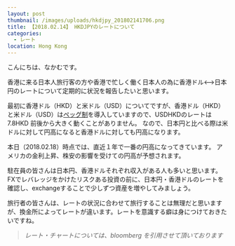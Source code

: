 ```yaml
---
layout: post
thumbnail: /images/uploads/hkdjpy_201802141706.png
title: 【2018.02.14】 HKDJPYのレートについて
categories:
  - レート
location: Hong Kong
---
```

こんにちは、なかむです。

香港に来る日本人旅行客の方や香港で忙しく働く日本人の為に香港ドル<-->日本円のレートについて定期的に状況を報告したいと思います。

最初に香港ドル（HKD）と米ドル（USD）についてですが、香港ドル（HKD）と米ドル（USD）は[ペッグ制](http://finalrich.com/fx/fx-country-hkd.html)を導入していますので、USDHKDのレートは 7.8HKD 前後から大きく動くことがありません。
なので、日本円と比べる際は米ドルに対して円高になると香港ドルに対しても円高になります。

本日（2018.02.18）時点では、直近１年で一番の円高になってきています。
アメリカの金利上昇、株安の影響を受けての円高が予想されます。

駐在員の皆さんは日本円、香港ドルそれぞれ収入がある人も多いと思います。
FXでレバレッジをかけたリスクある投資の前に、日本円・香港ドルのレートを確認し、exchangeすることで少しずつ資産を増やしてみましょう。

旅行者の皆さんは、レートの状況に合わせて旅行することは無理だと思いますが、換金所によってレートが違います。レートを意識する癖は身につけておきたいですね。

> _レート・チャートについては、bloomberg を引用させて頂いております_

